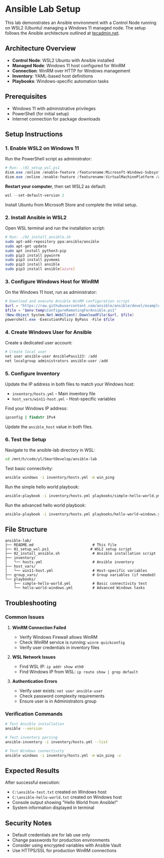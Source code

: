 # Ansible Lab Setup

This lab demonstrates an Ansible environment with a Control Node running on WSL2 (Ubuntu) managing a Windows 11 managed node. The setup follows the Ansible architecture outlined at [tecadmin.net](https://tecadmin.net/ansible-architecture/).

## Architecture Overview

- **Control Node**: WSL2 Ubuntu with Ansible installed
- **Managed Node**: Windows 11 host configured for WinRM
- **Connection**: WinRM over HTTP for Windows management
- **Inventory**: YAML-based host definitions
- **Playbooks**: Windows-specific automation tasks

## Prerequisites

- Windows 11 with administrative privileges
- PowerShell (for initial setup)
- Internet connection for package downloads

## Setup Instructions

### 1. Enable WSL2 on Windows 11

Run the PowerShell script as administrator:

```powershell
# Run: .\01_setup_wsl.ps1
dism.exe /online /enable-feature /featurename:Microsoft-Windows-Subsystem-Linux /all /norestart
dism.exe /online /enable-feature /featurename:VirtualMachinePlatform /all /norestart
```

**Restart your computer**, then set WSL2 as default:

```powershell
wsl --set-default-version 2
```

Install Ubuntu from Microsoft Store and complete the initial setup.

### 2. Install Ansible in WSL2

Open WSL terminal and run the installation script:

```bash
# Run: ./02_install_ansible.sh
sudo apt-add-repository ppa:ansible/ansible
sudo apt-get update
sudo apt install python3-pip
sudo pip3 install pywinrm
sudo pip3 install pyvmomi
sudo pip3 install ansible
sudo pip3 install ansible[azure]
```

### 3. Configure Windows Host for WinRM

On the Windows 11 host, run as administrator:

```powershell
# Download and execute Ansible WinRM configuration script
$url = "https://raw.githubusercontent.com/ansible/ansible/devel/examples/scripts/ConfigureRemotingForAnsible.ps1"
$file = "$env:temp\ConfigureRemotingForAnsible.ps1"
(New-Object System.Net.WebClient).DownloadFile($url, $file)
powershell.exe -ExecutionPolicy ByPass -File $file
```

### 4. Create Windows User for Ansible

Create a dedicated user account:

```powershell
# Create local user
net user ansible-user AnsiblePass123! /add
net localgroup administrators ansible-user /add
```

### 5. Configure Inventory

Update the IP address in both files to match your Windows host:

- `inventory/hosts.yml` - Main inventory file
- `host_vars/win11-host.yml` - Host-specific variables

Find your Windows IP address:
```cmd
ipconfig | findstr IPv4
```

Update the `ansible_host` value in both files.

### 6. Test the Setup

Navigate to the ansible-lab directory in WSL:

```bash
cd /mnt/h/code/yl/SmartDevelop/ansible-lab
```

Test basic connectivity:
```bash
ansible windows -i inventory/hosts.yml -m win_ping
```

Run the simple hello world playbook:
```bash
ansible-playbook -i inventory/hosts.yml playbooks/simple-hello-world.yml
```

Run the advanced hello world playbook:
```bash
ansible-playbook -i inventory/hosts.yml playbooks/hello-world-windows.yml
```

## File Structure

```
ansible-lab/
├── README.md                           # This file
├── 01_setup_wsl.ps1                   # WSL2 setup script
├── 02_install_ansible.sh               # Ansible installation script
├── inventory/
│   └── hosts.yml                       # Ansible inventory
├── host_vars/
│   └── win11-host.yml                  # Host-specific variables
├── group_vars/                         # Group variables (if needed)
└── playbooks/
    ├── simple-hello-world.yml          # Basic connectivity test
    └── hello-world-windows.yml         # Advanced Windows tasks
```

## Troubleshooting

### Common Issues

1. **WinRM Connection Failed**
   - Verify Windows Firewall allows WinRM
   - Check WinRM service is running: `winrm quickconfig`
   - Verify user credentials in inventory files

2. **WSL Network Issues**
   - Find WSL IP: `ip addr show eth0`
   - Find Windows IP from WSL: `ip route show | grep default`

3. **Authentication Errors**
   - Verify user exists: `net user ansible-user`
   - Check password complexity requirements
   - Ensure user is in Administrators group

### Verification Commands

```bash
# Test Ansible installation
ansible --version

# Test inventory parsing
ansible-inventory -i inventory/hosts.yml --list

# Test Windows connectivity
ansible windows -i inventory/hosts.yml -m win_ping -v
```

## Expected Results

After successful execution:
- `C:\ansible-test.txt` created on Windows host
- `C:\ansible-hello-world.txt` created on Windows host
- Console output showing "Hello World from Ansible!"
- System information displayed in terminal

## Security Notes

- Default credentials are for lab use only
- Change passwords for production environments
- Consider using encrypted variables with Ansible Vault
- Use HTTPS/SSL for production WinRM connections